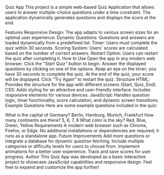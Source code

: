 Quiz App
This project is a simple web-based Quiz Application that allows users to answer multiple-choice questions under a time constraint. The application dynamically generates questions and displays the score at the end.

Features
Responsive Design: The app adapts to various screen sizes for an optimal user experience.
Dynamic Questions: Questions and answers are loaded dynamically from a predefined list.
Timer: Users must complete the quiz within 30 seconds.
Scoring System: Users' scores are calculated based on the number of correct answers.
Restart Option: Users can restart the quiz after completing it.
How to Use
Open the app in any modern web browser.
Click the "Start Quiz" button to begin.
Answer the displayed questions by clicking on one of the options.
Keep an eye on the timer; you have 30 seconds to complete the quiz.
At the end of the quiz, your score will be displayed.
Click "Try Again" to restart the quiz.
Structure
HTML:
Provides the structure for the app with different screens (Start, Quiz, End).
CSS:
Adds styling for an attractive and user-friendly interface.
Includes responsive elements for various devices.
JavaScript:
Handles question logic, timer functionality, score calculation, and dynamic screen transitions.
Example Questions
Here are some example questions included in the quiz:

What is the capital of Germany?
Berlin, Hamburg, Munich, Frankfurt
How many continents are there?
5, 6, 7, 8
What color is the sky?
Red, Blue, Green, Yellow
Requirements
A modern web browser such as Chrome, Firefox, or Edge.
No additional installations or dependencies are required; it runs as a standalone app.
Future Improvements
Add more questions or integrate a database for dynamic question fetching.
Include multiple categories or difficulty levels for users to choose from.
Implement animations for a better user experience.
Track and save scores for user progress.
Author
This Quiz App was developed as a basic interactive project to showcase JavaScript capabilities and responsive design. Feel free to expand and customize the app further!